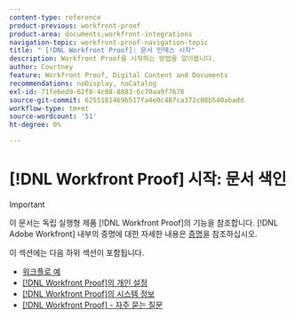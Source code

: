 ```yaml
---
content-type: reference
product-previous: workfront-proof
product-area: documents;workfront-integrations
navigation-topic: workfront-proof-navigation-topic
title: " [!DNL Workfront Proof]: 문서 인덱스 시작"
description: Workfront Proof을 시작하는 방법을 알아봅니다.
author: Courtney
feature: Workfront Proof, Digital Content and Documents
recommendations: noDisplay, noCatalog
exl-id: 71fe6ed9-62f8-4c08-8883-6c70aa9f7678
source-git-commit: 6255181469b517fa4e0c487ca372c08b540abadd
workflow-type: tm+mt
source-wordcount: '51'
ht-degree: 0%

---
```


# [!DNL Workfront Proof] 시작: 문서 색인

<!-- Audited: 1/2024 -->

>[!IMPORTANT]
>
>이 문서는 독립 실행형 제품 [!DNL Workfront Proof]의 기능을 참조합니다. [!DNL Adobe Workfront] 내부의 증명에 대한 자세한 내용은 [증명](../../review-and-approve-work/proofing/proofing.md)을 참조하십시오.

이 섹션에는 다음 하위 섹션이 포함됩니다.

* [워크플로 예](../../workfront-proof/wp-getstarted/workflow-examples/workflow-examples.md)
* [&#x200B; [!DNL Workfront Proof]의 개인 설정](../../workfront-proof/wp-getstarted/personal-settings/personal-settings.md)
* [&#x200B; [!DNL Workfront Proof]의 시스템 정보](../../workfront-proof/wp-getstarted/system-information/system-information.md)
* [[!DNL Workfront Proof] - 자주 묻는 질문](../../workfront-proof/wp-getstarted/faqs/faqs.md)

